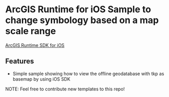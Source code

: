 # ArcGIS Runtime for iOS Sample to change symbology based on a map scale range


[ArcGIS Runtime SDK for iOS](https://developers.arcgis.com/ios/)

## Features

* Simple sample showing how to view the offline geodatabase with tkp as basemap by using iOS SDK

NOTE: Feel free to contribute new templates to this repo!
